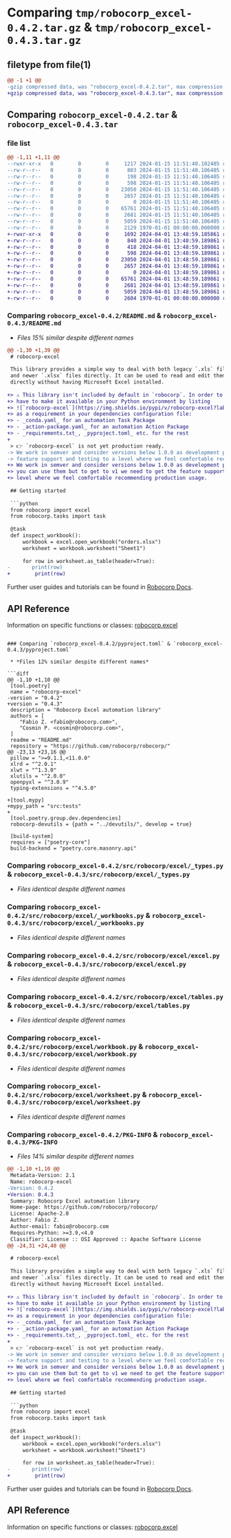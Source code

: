 # Comparing `tmp/robocorp_excel-0.4.2.tar.gz` & `tmp/robocorp_excel-0.4.3.tar.gz`

## filetype from file(1)

```diff
@@ -1 +1 @@
-gzip compressed data, was "robocorp_excel-0.4.2.tar", max compression
+gzip compressed data, was "robocorp_excel-0.4.3.tar", max compression
```

## Comparing `robocorp_excel-0.4.2.tar` & `robocorp_excel-0.4.3.tar`

### file list

```diff
@@ -1,11 +1,11 @@
--rwxr-xr-x   0        0        0     1217 2024-01-15 11:51:40.102405 robocorp_excel-0.4.2/README.md
--rw-r--r--   0        0        0      803 2024-01-15 11:51:40.106405 robocorp_excel-0.4.2/pyproject.toml
--rw-r--r--   0        0        0      198 2024-01-15 11:51:40.106405 robocorp_excel-0.4.2/src/robocorp/excel/__init__.py
--rw-r--r--   0        0        0      598 2024-01-15 11:51:40.106405 robocorp_excel-0.4.2/src/robocorp/excel/_types.py
--rw-r--r--   0        0        0    23050 2024-01-15 11:51:40.106405 robocorp_excel-0.4.2/src/robocorp/excel/_workbooks.py
--rw-r--r--   0        0        0     2657 2024-01-15 11:51:40.106405 robocorp_excel-0.4.2/src/robocorp/excel/excel.py
--rw-r--r--   0        0        0        0 2024-01-15 11:51:40.106405 robocorp_excel-0.4.2/src/robocorp/excel/py.typed
--rw-r--r--   0        0        0    65761 2024-01-15 11:51:40.106405 robocorp_excel-0.4.2/src/robocorp/excel/tables.py
--rw-r--r--   0        0        0     2681 2024-01-15 11:51:40.106405 robocorp_excel-0.4.2/src/robocorp/excel/workbook.py
--rw-r--r--   0        0        0     5059 2024-01-15 11:51:40.106405 robocorp_excel-0.4.2/src/robocorp/excel/worksheet.py
--rw-r--r--   0        0        0     2129 1970-01-01 00:00:00.000000 robocorp_excel-0.4.2/PKG-INFO
+-rwxr-xr-x   0        0        0     1692 2024-04-01 13:48:59.185861 robocorp_excel-0.4.3/README.md
+-rw-r--r--   0        0        0      840 2024-04-01 13:48:59.189861 robocorp_excel-0.4.3/pyproject.toml
+-rw-r--r--   0        0        0      418 2024-04-01 13:48:59.189861 robocorp_excel-0.4.3/src/robocorp/excel/__init__.py
+-rw-r--r--   0        0        0      598 2024-04-01 13:48:59.189861 robocorp_excel-0.4.3/src/robocorp/excel/_types.py
+-rw-r--r--   0        0        0    23050 2024-04-01 13:48:59.189861 robocorp_excel-0.4.3/src/robocorp/excel/_workbooks.py
+-rw-r--r--   0        0        0     2657 2024-04-01 13:48:59.189861 robocorp_excel-0.4.3/src/robocorp/excel/excel.py
+-rw-r--r--   0        0        0        0 2024-04-01 13:48:59.189861 robocorp_excel-0.4.3/src/robocorp/excel/py.typed
+-rw-r--r--   0        0        0    65761 2024-04-01 13:48:59.189861 robocorp_excel-0.4.3/src/robocorp/excel/tables.py
+-rw-r--r--   0        0        0     2681 2024-04-01 13:48:59.189861 robocorp_excel-0.4.3/src/robocorp/excel/workbook.py
+-rw-r--r--   0        0        0     5059 2024-04-01 13:48:59.189861 robocorp_excel-0.4.3/src/robocorp/excel/worksheet.py
+-rw-r--r--   0        0        0     2604 1970-01-01 00:00:00.000000 robocorp_excel-0.4.3/PKG-INFO
```

### Comparing `robocorp_excel-0.4.2/README.md` & `robocorp_excel-0.4.3/README.md`

 * *Files 15% similar despite different names*

```diff
@@ -1,30 +1,39 @@
 # robocorp-excel
 
 This library provides a simple way to deal with both legacy `.xls` files
 and newer `.xlsx` files directly. It can be used to read and edit them
 directly without having Microsoft Excel installed.
 
+> ⚠️ This library isn't included by default in `robocorp`. In order to use this, you
+> have to make it available in your Python environment by listing
+> ![`robocorp-excel`](https://img.shields.io/pypi/v/robocorp-excel?label=robocorp-excel)
+> as a requirement in your dependencies configuration file:
+> - _conda.yaml_ for an automation Task Package
+> - _action-package.yaml_ for an automation Action Package
+> - _requirements.txt_, _pyproject.toml_ etc. for the rest
+
 > 👉 `robocorp-excel` is not yet production ready. 
-> We work in semver and consider versions below 1.0.0 as development phase releases, you can use them but to get to v1 we need to get the 
-> feature support and testing to a level where we feel comfortable recommending production usage.
+> We work in semver and consider versions below 1.0.0 as development phase releases,
+> you can use them but to get to v1 we need to get the feature support and testing to a
+> level where we feel comfortable recommending production usage.
 
 ## Getting started
 
 ```python
 from robocorp import excel
 from robocorp.tasks import task
 
 @task
 def inspect_workbook():
     workbook = excel.open_workbook("orders.xlsx")
     worksheet = workbook.worksheet("Sheet1")
 
     for row in worksheet.as_table(header=True):
-    	print(row)
+        print(row)
 ```
 
 Further user guides and tutorials can be found in [Robocorp Docs](https://robocorp.com/docs).
 
 ## API Reference
 
 Information on specific functions or classes: [robocorp.excel](https://github.com/robocorp/robocorp/blob/master/excel/docs/api/robocorp.excel.md)
```

### Comparing `robocorp_excel-0.4.2/pyproject.toml` & `robocorp_excel-0.4.3/pyproject.toml`

 * *Files 12% similar despite different names*

```diff
@@ -1,10 +1,10 @@
 [tool.poetry]
 name = "robocorp-excel"
-version = "0.4.2"
+version = "0.4.3"
 description = "Robocorp Excel automation library"
 authors = [
 	"Fabio Z. <fabio@robocorp.com>",
 	"Cosmin P. <cosmin@robocorp.com>",
 ]
 readme = "README.md"
 repository = "https://github.com/robocorp/robocorp/"
@@ -23,13 +23,16 @@
 pillow = ">=9.1.1,<11.0.0"
 xlrd = "^2.0.1"
 xlwt = "^1.3.0"
 xlutils = "^2.0.0"
 openpyxl = "^3.0.9"
 typing-extensions = "^4.5.0"
 
+[tool.mypy]
+mypy_path = "src:tests"
+
 [tool.poetry.group.dev.dependencies]
 robocorp-devutils = {path = "../devutils/", develop = true}
 
 [build-system]
 requires = ["poetry-core"]
 build-backend = "poetry.core.masonry.api"
```

### Comparing `robocorp_excel-0.4.2/src/robocorp/excel/_types.py` & `robocorp_excel-0.4.3/src/robocorp/excel/_types.py`

 * *Files identical despite different names*

### Comparing `robocorp_excel-0.4.2/src/robocorp/excel/_workbooks.py` & `robocorp_excel-0.4.3/src/robocorp/excel/_workbooks.py`

 * *Files identical despite different names*

### Comparing `robocorp_excel-0.4.2/src/robocorp/excel/excel.py` & `robocorp_excel-0.4.3/src/robocorp/excel/excel.py`

 * *Files identical despite different names*

### Comparing `robocorp_excel-0.4.2/src/robocorp/excel/tables.py` & `robocorp_excel-0.4.3/src/robocorp/excel/tables.py`

 * *Files identical despite different names*

### Comparing `robocorp_excel-0.4.2/src/robocorp/excel/workbook.py` & `robocorp_excel-0.4.3/src/robocorp/excel/workbook.py`

 * *Files identical despite different names*

### Comparing `robocorp_excel-0.4.2/src/robocorp/excel/worksheet.py` & `robocorp_excel-0.4.3/src/robocorp/excel/worksheet.py`

 * *Files identical despite different names*

### Comparing `robocorp_excel-0.4.2/PKG-INFO` & `robocorp_excel-0.4.3/PKG-INFO`

 * *Files 14% similar despite different names*

```diff
@@ -1,10 +1,10 @@
 Metadata-Version: 2.1
 Name: robocorp-excel
-Version: 0.4.2
+Version: 0.4.3
 Summary: Robocorp Excel automation library
 Home-page: https://github.com/robocorp/robocorp/
 License: Apache-2.0
 Author: Fabio Z.
 Author-email: fabio@robocorp.com
 Requires-Python: >=3.9,<4.0
 Classifier: License :: OSI Approved :: Apache Software License
@@ -24,31 +24,40 @@
 
 # robocorp-excel
 
 This library provides a simple way to deal with both legacy `.xls` files
 and newer `.xlsx` files directly. It can be used to read and edit them
 directly without having Microsoft Excel installed.
 
+> ⚠️ This library isn't included by default in `robocorp`. In order to use this, you
+> have to make it available in your Python environment by listing
+> ![`robocorp-excel`](https://img.shields.io/pypi/v/robocorp-excel?label=robocorp-excel)
+> as a requirement in your dependencies configuration file:
+> - _conda.yaml_ for an automation Task Package
+> - _action-package.yaml_ for an automation Action Package
+> - _requirements.txt_, _pyproject.toml_ etc. for the rest
+
 > 👉 `robocorp-excel` is not yet production ready. 
-> We work in semver and consider versions below 1.0.0 as development phase releases, you can use them but to get to v1 we need to get the 
-> feature support and testing to a level where we feel comfortable recommending production usage.
+> We work in semver and consider versions below 1.0.0 as development phase releases,
+> you can use them but to get to v1 we need to get the feature support and testing to a
+> level where we feel comfortable recommending production usage.
 
 ## Getting started
 
 ```python
 from robocorp import excel
 from robocorp.tasks import task
 
 @task
 def inspect_workbook():
     workbook = excel.open_workbook("orders.xlsx")
     worksheet = workbook.worksheet("Sheet1")
 
     for row in worksheet.as_table(header=True):
-    	print(row)
+        print(row)
 ```
 
 Further user guides and tutorials can be found in [Robocorp Docs](https://robocorp.com/docs).
 
 ## API Reference
 
 Information on specific functions or classes: [robocorp.excel](https://github.com/robocorp/robocorp/blob/master/excel/docs/api/robocorp.excel.md)
```

